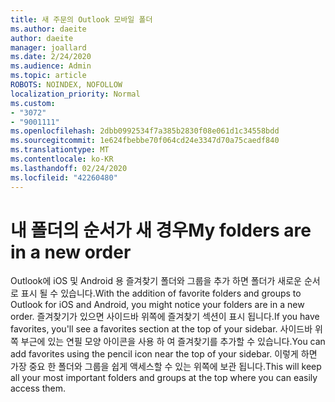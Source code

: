 ```yaml
---
title: 새 주문의 Outlook 모바일 폴더
ms.author: daeite
author: daeite
manager: joallard
ms.date: 2/24/2020
ms.audience: Admin
ms.topic: article
ROBOTS: NOINDEX, NOFOLLOW
localization_priority: Normal
ms.custom:
- "3072"
- "9001111"
ms.openlocfilehash: 2dbb0992534f7a385b2830f08e061d1c34558bdd
ms.sourcegitcommit: 1e624fbebbe70f064cd24e3347d70a75caedf840
ms.translationtype: MT
ms.contentlocale: ko-KR
ms.lasthandoff: 02/24/2020
ms.locfileid: "42260480"
---
```

# <a name="my-folders-are-in-a-new-order"></a><span data-ttu-id="b439b-102">내 폴더의 순서가 새 경우</span><span class="sxs-lookup"><span data-stu-id="b439b-102">My folders are in a new order</span></span>

<span data-ttu-id="b439b-103">Outlook에 iOS 및 Android 용 즐겨찾기 폴더와 그룹을 추가 하면 폴더가 새로운 순서로 표시 될 수 있습니다.</span><span class="sxs-lookup"><span data-stu-id="b439b-103">With the addition of favorite folders and groups to Outlook for iOS and Android, you might notice your folders are in a new order.</span></span> <span data-ttu-id="b439b-104">즐겨찾기가 있으면 사이드바 위쪽에 즐겨찾기 섹션이 표시 됩니다.</span><span class="sxs-lookup"><span data-stu-id="b439b-104">If you have favorites, you'll see a favorites section at the top of your sidebar.</span></span> <span data-ttu-id="b439b-105">사이드바 위쪽 부근에 있는 연필 모양 아이콘을 사용 하 여 즐겨찾기를 추가할 수 있습니다.</span><span class="sxs-lookup"><span data-stu-id="b439b-105">You can add favorites using the pencil icon near the top of your sidebar.</span></span> <span data-ttu-id="b439b-106">이렇게 하면 가장 중요 한 폴더와 그룹을 쉽게 액세스할 수 있는 위쪽에 보관 됩니다.</span><span class="sxs-lookup"><span data-stu-id="b439b-106">This will keep all your most important folders and groups at the top where you can easily access them.</span></span>
